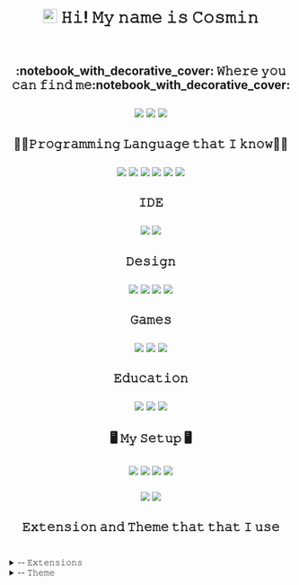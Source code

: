 <h1 align="center"><img src="https://media.giphy.com/media/hvRJCLFzcasrR4ia7z/giphy.gif" width="25px"> 𝙷𝚒! 𝙼𝚢 𝚗𝚊𝚖𝚎 𝚒𝚜 𝙲𝚘𝚜𝚖𝚒𝚗</h1><br>


<h2 align="center">
:notebook_with_decorative_cover: 𝚆𝚑𝚎𝚛𝚎 𝚢𝚘𝚞 𝚌𝚊𝚗 𝚏𝚒𝚗𝚍 𝚖𝚎:notebook_with_decorative_cover: <br><br>
<a href="https://twitter.com/killzo_official"><img src="https://img.shields.io/badge/Twitter-1DA1F2?style=for-the-badge&logo=twitter&logoColor=white"></a>
<img src="https://img.shields.io/badge/linkedin-%230077B5.svg?&style=for-the-badge&logo=linkedin&logoColor=white"/></a>
<a href="https://dev.to/killzo"><img src="https://img.shields.io/badge/DEV.TO-%230A0A0A.svg?&style=for-the-badge&logo=dev.to&logoColor=white"></a>
</h2></p>
    
    
<h2 align="center">
  👨‍💻𝙿𝚛𝚘𝚐𝚛𝚊𝚖𝚖𝚒𝚗𝚐 𝙻𝚊𝚗𝚐𝚞𝚊𝚐𝚎 𝚝𝚑𝚊𝚝 𝙸 𝚔𝚗𝚘𝚠👨‍💻<br><br>
<img src="https://img.shields.io/badge/HTML5-E34F26?style=for-the-badge&logo=html5&logoColor=white" /> <img src="https://img.shields.io/badge/CSS3-1572B6?style=for-the-badge&logo=css3&logoColor=white" /> <img src="https://img.shields.io/badge/JavaScript-323330?style=for-the-badge&logo=javascript&logoColor=F7DF1E" />  <img src="https://img.shields.io/badge/Swift-FA7343?style=for-the-badge&logo=swift&logoColor=white" /> <img src="https://img.shields.io/badge/C-00599C?style=for-the-badge&logo=c&logoColor=white" />  <img src="https://img.shields.io/badge/C%2B%2B-00599C?style=for-the-badge&logo=c%2B%2B&logoColor=white" />
</p></h2>

<!-- ====================== IDE ======================== -->

<h2 align="center">
𝙸𝙳𝙴<br><br>
<img src="https://img.shields.io/badge/Visual_Studio_Code-0078D4?style=for-the-badge&logo=visual%20studio%20code&logoColor=white" />  <img src="https://img.shields.io/badge/Xcode-007ACC?style=flat-square&logo=Xcode&logoColor=white"/>
 </h2>

<!-- ====================== DESIGN ======================== -->
<h2 align="center">
𝙳𝚎𝚜𝚒𝚐𝚗<br><br>
<img src="https://img.shields.io/badge/Adobe%20XD-470137?style=for-the-badge&logo=Adobe%20XD&logoColor=#FF61F6"/>  <img src="https://img.shields.io/badge/Figma-F24E1E?style=for-the-badge&logo=figma&logoColor=white"/>  <img src="https://img.shields.io/badge/Adobe%20Photoshop-31A8FF?style=for-the-badge&logo=Adobe%20Photoshop&logoColor=black">  <img src="https://img.shields.io/badge/Adobe%20Premiere%20Pro-9999FF?style=for-the-badge&logo=Adobe%20Premiere%20Pro&logoColor=white"/>
</h2>

<!-- ====================== GAMES ======================== -->
<h2 align="center">
  𝙶𝚊𝚖𝚎𝚜<br><br>
<img src="https://img.shields.io/badge/Riot_Games-D32936?style=for-the-badge&logo=riot-games&logoColor=white"/> <img src="https://img.shields.io/badge/PlayStation-003791?style=for-the-badge&logo=playstation&logoColor=white"/>  <img src="https://img.shields.io/badge/Steam-000000?style=for-the-badge&logo=steam&logoColor=white"/> </h2>

<!-- ====================== EDUCATION ======================== -->
<h2 align="center">
𝙴𝚍𝚞𝚌𝚊𝚝𝚒𝚘𝚗<br><br>
<img src="https://img.shields.io/badge/MDN_Web_Docs-black?style=for-the-badge&logo=mdnwebdocs&logoColor=white"/>  <img src="https://img.shields.io/badge/Udemy-EC5252?style=for-the-badge&logo=Udemy&logoColor=white"/>  <img src="https://img.shields.io/badge/free%20code%20camp-27273D?style=for-the-badge&logo=freecodecamp&logoColor=white"/>  
</h2>

<h2 align="center">

🖥 𝙼𝚢 𝚂𝚎𝚝𝚞𝚙 🖥 <br><br>
<img src="https://img.shields.io/badge/Apple-iMac-999999?style=for-the-badge&logo=apple&logoColor=white"/>  <img src="https://img.shields.io/badge/Intel-Core_i7_8th-0071C5?style=for-the-badge&logo=intel&logoColor=white"/>  <img src="https://img.shields.io/badge/AMD-Radeon_Pro_560x-ED1C24?style=for-the-badge&logo=amd&logoColor=white"/>  <img src="https://img.shields.io/badge/RAM-32GB-%230071C5.svg?&style=for-the-badge&logoColor=white" />


<!-- ====================== OS ======================== -->
<img src="https://img.shields.io/badge/mac%20os-000000?style=for-the-badge&logo=apple&logoColor=white" /> <img src="https://img.shields.io/badge/iOS-000000?style=for-the-badge&logo=ios&logoColor=white"/> 
</h2>


<h2 align="center">
  𝙴𝚡𝚝𝚎𝚗𝚜𝚒𝚘𝚗 𝚊𝚗𝚍 𝚃𝚑𝚎𝚖𝚎 𝚝𝚑𝚊𝚝 𝚝𝚑𝚊𝚝 𝙸 𝚞𝚜𝚎<br><br>
</h2>  
<details><summary> -- 𝙴𝚡𝚝𝚎𝚗𝚜𝚒𝚘𝚗𝚜 </summary><br>

1. <a href="https://marketplace.visualstudio.com/items?itemName=dkundel.vscode-new-file">𝙰𝚍𝚟𝚊𝚗𝚌𝚎𝚍 𝙽𝚎𝚠 𝙵𝚒𝚕𝚎</a><br>
2. <a href="https://marketplace.visualstudio.com/items?itemName=formulahendry.auto-rename-tag">𝙰𝚞𝚝𝚘 𝚁𝚎𝚗𝚊𝚖𝚎 𝚃𝚊𝚐</a><br>
3. <a href="https://marketplace.visualstudio.com/items?itemName=CoenraadS.bracket-pair-colorizer-2">𝙱𝚛𝚊𝚌𝚔𝚎𝚝 𝙿𝚊𝚒𝚛 𝙲𝚘𝚕𝚘𝚛𝚒𝚣𝚎𝚛 𝟸</a><br>
4. <a href="https://marketplace.visualstudio.com/items?itemName=tht13.html-preview-vscode">𝙷𝚃𝙼𝙻 𝙿𝚛𝚎𝚟𝚒𝚎𝚠</a><br>
5. <a href="https://marketplace.visualstudio.com/items?itemName=oderwat.indent-rainbow">𝚒𝚗𝚍𝚎𝚗𝚝-𝚛𝚊𝚒𝚗𝚋𝚘𝚠</a><br>
6. <a href="https://marketplace.visualstudio.com/items?itemName=xabikos.JavaScriptSnippets">𝙹𝚊𝚟𝚊𝚂𝚌𝚛𝚒𝚙𝚝 (𝙴𝚂𝟼) 𝚌𝚘𝚍𝚎 𝚜𝚗𝚒𝚙𝚙𝚎𝚝𝚜</a><br>
7. <a href="https://marketplace.visualstudio.com/items?itemName=ritwickdey.LiveServer">𝙻𝚒𝚟𝚎 𝚂𝚎𝚛𝚟𝚎𝚛</a><br>
8. <a href="https://marketplace.visualstudio.com/items?itemName=esbenp.prettier-vscode">𝙿𝚛𝚎𝚝𝚝𝚒𝚎𝚛</a><br>
9. <a href="https://marketplace.visualstudio.com/items?itemName=WallabyJs.quokka-vscode">𝚀𝚞𝚘𝚔𝚔𝚊.𝚓𝚜</a><br>
</details>
  
<details><summary> -- 𝚃𝚑𝚎𝚖𝚎 </summary>
1. <a href="https://marketplace.visualstudio.com/items?itemName=Equinusocio.vsc-community-material-theme">𝙲𝚘𝚖𝚖𝚞𝚗𝚒𝚝𝚢 𝙼𝚊𝚝𝚎𝚛𝚒𝚊𝚕 𝚃𝚑𝚎𝚖𝚎</a><br>
2. <a href="https://marketplace.visualstudio.com/items?itemName=PKief.material-icon-theme">𝙼𝚊𝚝𝚎𝚛𝚒𝚊𝚕 𝙸𝚌𝚘𝚗 𝚃𝚑𝚎𝚖𝚎</a><br>
3. <a href="https://marketplace.visualstudio.com/items?itemName=Equinusocio.vsc-material-theme">𝙼𝚊𝚝𝚎𝚛𝚒𝚊𝚕 𝚃𝚑𝚎𝚖𝚎</a><br>
4. <a href="https://marketplace.visualstudio.com/items?itemName=Equinusocio.vsc-material-theme-icons">𝙼𝚊𝚝𝚎𝚛𝚒𝚊𝚕 𝚃𝚑𝚎𝚖𝚎 𝙸𝚌𝚘𝚗𝚜</a><br>
</details>
  



<!-- - 👋 Hi, I’m @Killzo1602
- 👀 I’m interested in Swift, JavaScript, HTML and CSS
- 🌱 I’m currently learning JavaScript and frameworks
- 💞️ I’m looking to collaborate on future projects
- 📫 How to reach me DM

<img src="https://img.shields.io/badge/HTML5-E34F26?style=for-the-badge&logo=html5&logoColor=white" /> 
<img src="https://img.shields.io/badge/CSS3-1572B6?style=for-the-badge&logo=css3&logoColor=white" />
<img src=" https://img.shields.io/badge/JavaScript-323330?style=for-the-badge&logo=javascript&logoColor=F7DF1E" />
<img src="https://img.shields.io/badge/Swift-FA7343?style=for-the-badge&logo=swift&logoColor=white" />
<img src="https://img.shields.io/badge/C-00599C?style=for-the-badge&logo=c&logoColor=white" />
<img src="https://img.shields.io/badge/C%2B%2B-00599C?style=for-the-badge&logo=c%2B%2B&logoColor=white" />
 -->
<!---
Killzo1602/Killzo1602 is a ✨ special ✨ repository because its `README.md` (this file) appears on your GitHub profile.
You can click the Preview link to take a look at your changes.
--->
